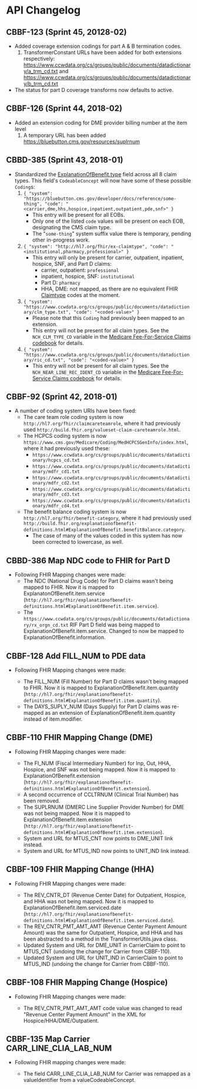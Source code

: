 # API Changelog

## CBBF-123 (Sprint 45, 20128-02)
* Added coverage extension codings for part A & B termination codes.
	1. TransformerConstant URLs have been added for both extensions respectively: https://www.ccwdata.org/cs/groups/public/documents/datadictionary/a_trm_cd.txt and https://www.ccwdata.org/cs/groups/public/documents/datadictionary/b_trm_cd.txt
* The status for part D coverage transforms now defaults to active.

## CBBF-126 (Sprint 44, 2018-02)
* Added an extension coding for DME provider billing number at the item level
	1. A temporary URL has been added https://bluebutton.cms.gov/resources/suplrnum

## CBBD-385 (Sprint 43, 2018-01)

* Standardized the [ExplanationOfBenefit.type](http://hl7.org/fhir/explanationofbenefit-definitions.html#ExplanationOfBenefit.type) field across all 8 claim types. This field's `CodeableConcept` will now have some of these possible `Coding`s:
    1. `{ "system": "https://bluebutton.cms.gov/developer/docs/reference/some-thing", "code": "<carrier,dme,hhs,hospice,inpatient,outpatient,pde,snf>" }`
        * This entry will be present for all EOBs.
        * Only one of the listed `code` values will be present on each EOB, designating the CMS claim type.
        * The "`some-thing`" system suffix value there is temporary, pending other in-progress work.
    2. `{ "system": "http://hl7.org/fhir/ex-claimtype", "code": "<institutional,pharmacy,professional>" }`
       * This entry will only be present for carrier, outpatient, inpatient, hospice, SNF, and Part D claims:
           * carrier, outpatient: `professional`
           * inpatient, hospice, SNF: `institutional`
           * Part D: `pharmacy`
           * HHA, DME: not mapped, as there are no equivalent FHIR [Claimtype](http://hl7.org/fhir/codesystem-claim-type.html) codes at the moment.
    3. `{ "system": "https://www.ccwdata.org/cs/groups/public/documents/datadictionary/clm_type.txt", "code": "<coded-value>" }`
        * Please note that this `Coding` had previously been mapped to an extension.
        * This entry will not be present for all claim types. See the `NCH_CLM_TYPE_CD` variable in the [Medicare Fee-For-Service Claims codebook](https://www.ccwdata.org/documents/10280/19022436/codebook-ffs-claims.pdf) for details.
    4. `{ "system": "https://www.ccwdata.org/cs/groups/public/documents/datadictionary/ric_cd.txt", "code": "<coded-value>" }`
        * This entry will not be present for all claim types. See the `NCH_NEAR_LINE_REC_IDENT_CD` variable in the [Medicare Fee-For-Service Claims codebook](https://www.ccwdata.org/documents/10280/19022436/codebook-ffs-claims.pdf) for details.

## CBBF-92 (Sprint 42, 2018-01)

* A number of coding system URIs have been fixed:
    * The care team role coding system is now `http://hl7.org/fhir/claimcareteamrole`, where it had previously used `http://build.fhir.org/valueset-claim-careteamrole.html`.
    * The HCPCS coding system is now `https://www.cms.gov/Medicare/Coding/MedHCPCSGenInfo/index.html`, where it had previously used these:
        * `https://www.ccwdata.org/cs/groups/public/documents/datadictionary/hcpcs_cd.txt`
        * `https://www.ccwdata.org/cs/groups/public/documents/datadictionary/mdfr_cd1.txt`
        * `https://www.ccwdata.org/cs/groups/public/documents/datadictionary/mdfr_cd2.txt`
        * `https://www.ccwdata.org/cs/groups/public/documents/datadictionary/mdfr_cd3.txt`
        * `https://www.ccwdata.org/cs/groups/public/documents/datadictionary/mdfr_cd4.txt`
    * The benefit balance coding system is now `http://hl7.org/fhir/benefit-category`, where it had previously used `http://build.fhir.org/explanationofbenefit-definitions.html#ExplanationOfBenefit.benefitBalance.category`.
        * The case of many of the values coded in this system has now been corrected to lowercase, as well.	
      
## CBBD-386 Map NDC code to FHIR for Part D

* Following FHIR Mapping changes were made:
    * The NDC (National Drug Code) for Part D claims wasn't being mapped to FHIR.  Now it is mapped to ExplanatonOfBenefit.item.service (`http://hl7.org/fhir/explanationofbenefit-definitions.html#ExplanationOfBenefit.item.service`).
    * The `https://www.ccwdata.org/cs/groups/public/documents/datadictionary/rx_orgn_cd.txt` RIF Part D field was being mapped to ExplanationOfBenefit.item.service. Changed to now be mapped to ExplanationOfBenefit.information.

## CBBF-128 Add FILL_NUM to PDE data

* Following FHIR Mapping changes were made:
	
	* The FILL_NUM (Fill Number) for Part D claims wasn't being mapped to FHIR. Now it is mapped to ExplanationOfBenefit.item.quantity (`http://hl7.org/fhir/explanationofbenefit-definitions.html#ExplanationOfBenefit.item.quantity`).
	* The DAYS_SUPLY_NUM (Days Supply) for Part D claims was re-mapped as an extension of ExplanationOfBenefit.item.quantity instead of item.modifier.

## CBBF-110 FHIR Mapping Change (DME)

* Following FHIR Mapping changes were made:
	
	* The FI_NUM (Fiscal Intermediary Number) for Inp, Out, HHA, Hospice, and SNF was not being mapped. Now it is mapped to ExplanationOfBenefit.extension (`http://hl7.org/fhir/explanationofbenefit-definitions.html#ExplanationOfBenefit.extension`).
	* A second occurrence of CCLTRNUM (Clinical Trial Number) has been removed.
	* The SUPLRNUM (DMERC Line Supplier Provider Number) for DME was not being mapped. Now it is mapped to ExplanationOfBenefit.item.extension (`http://hl7.org/fhir/explanationofbenefit-definitions.html#ExplanationOfBenefit.item.extension`).
	* System and URL for MTUS_CNT now points to DME_UNIT link instead.
	* System and URL for MTUS_IND now points to UNIT_IND link instead.
	
## CBBF-109 FHIR Mapping Change (HHA)

* Following FHIR Mapping changes were made:

	* The REV_CNTR_DT (Revenue Center Date) for Outpatient, Hospice, and HHA was not being mapped. Now it is mapped to ExplanationOfBenefit.item.serviced.date (`http://hl7.org/fhir/explanationofbenefit-definitions.html#ExplanationOfBenefit.item.serviced.date`).
	* The REV_CNTR_PMT_AMT_AMT (Revenue Center Payment Amount Amount) was the same for Outpatient, Hospice, and HHA and has been abstracted to a method in the TransformerUtils.java class.
	* Updated System and URL for DME_UNIT in CarrierClaim to point to MTUS_CNT (undoing the change for Carrier from CBBF-110).
	* Updated System and URL for UNIT_IND in CarrierClaim to point to MTUS_IND (undoing the change for Carrier from CBBF-110).
	
## CBBF-108 FHIR Mapping Change (Hospice)

* Following FHIR Mapping changes were made:

	* The REV_CNTR_PMT_AMT_AMT code value was changed to read "Revenue Center Payment Amount" in the XML for Hospice/HHA/DME/Outpatient.
	
## CBBF-135 Map Carrier CARR_LINE_CLIA_LAB_NUM

* Following FHIR mapping changes were made:

	* The field CARR_LINE_CLIA_LAB_NUM for Carrier was remapped as a valueIdentifier from a valueCodeableConcept.